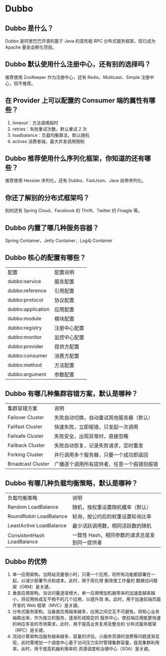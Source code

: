 Dubbo
=====

## Dubbo 是什么？

Dubbo 是阿里巴巴开源的基于 Java 的高性能 RPC 分布式服务框架，现已成为 Apache 基金会孵化项目。

## Dubbo 默认使用什么注册中心，还有别的选择吗？

推荐使用 ZooKeeper 作为注册中心，还有 Redis、Multicast、Simple 注册中心，但不推荐。

## 在 Provider 上可以配置的 Consumer 端的属性有哪些？

1.  timeout：方法调用超时
2.  retries：失败重试次数，默认重试 2 次
3.  loadbalance：负载均衡算法，默认随机
4.  actives 消费者端，最大并发调用限制

## Dubbo 推荐使用什么序列化框架，你知道的还有哪些？

推荐使用 Hessian 序列化，还有 Dubbo、FastJson、Java 自带序列化。

## 你还了解别的分布式框架吗？

别的还有 Spring Cloud、Facebook 的 Thrift、Twitter 的 Finagle 等。

## Dubbo 内置了哪几种服务容器？

Spring Container，Jetty Container，Log4j Container

## Dubbo 核心的配置有哪些？

<table><tbody><tr><td>配置</td><td>配置说明</td></tr><tr><td>dubbo:service</td><td>服务配置</td></tr><tr><td>dubbo:reference</td><td>引用配置</td></tr><tr><td>dubbo:protocol</td><td>协议配置</td></tr><tr><td>dubbo:application</td><td>应用配置</td></tr><tr><td>dubbo:module</td><td>模块配置</td></tr><tr><td>dubbo:registry</td><td>注册中心配置</td></tr><tr><td>dubbo:monitor</td><td>监控中心配置</td></tr><tr><td>dubbo:provider</td><td>提供方配置</td></tr><tr><td>dubbo:consumer</td><td>消费方配置</td></tr><tr><td>dubbo:method</td><td>方法配置</td></tr><tr><td>dubbo:argument</td><td>参数配置</td></tr></tbody></table>

## Dubbo 有哪几种集群容错方案，默认是哪种？

<table><tbody><tr><td>集群容错方案</td><td>说明</td></tr><tr><td>Failover Cluster</td><td>失败自动切换，自动重试其他服务器（默认）</td></tr><tr><td>Failfast Cluster</td><td>快速失败，立即报错，只发起一次调用</td></tr><tr><td>Failsafe Cluster</td><td>失败安全，出现异常时，直接忽略</td></tr><tr><td>Failback Cluster</td><td>失败自动恢复，记录失败请求，定时重发</td></tr><tr><td>Forking Cluster</td><td>并行调用多个服务器，只要一个成功即返回</td></tr><tr><td>Broadcast Cluster</td><td>广播逐个调用所有提供者，任意一个报错则报错</td></tr></tbody></table>

## Dubbo 有哪几种负载均衡策略，默认是哪种？

<table><tbody><tr><td>负载均衡策略</td><td>说明</td></tr><tr><td>Random LoadBalance</td><td>随机，按权重设置随机概率（默认）</td></tr><tr><td>RoundRobin LoadBalance</td><td>轮询，按公约后的权重设置轮询比率</td></tr><tr><td>LeastActive LoadBalance</td><td>最少活跃调用数，相同活跃数的随机</td></tr><tr><td>ConsistentHash LoadBalance</td><td>一致性 Hash，相同参数的请求总是发到同一提供者</td></tr></tbody></table>

## Dubbo 的优势

1.  单一应用架构，当网站流量很小时，只需一个应用，将所有功能都部署在一起，以减少部署节点和成本。此时，用于简化增 删改查工作量的 数据访问框架（ORM）是关键。
2.  垂直应用架构，当访问量逐渐增大，单一应用增加机器带来的加速度越来越小，将应用拆成互不相干的几个应用，以提升效 率。此时，用于加速前端页面开发的 Web 框架（MVC）是关键。
3.  分布式服务架构，当垂直应用越来越多，应用之间交互不可避免，将核心业务抽取出来，作为独立的服务，逐渐形成稳定的 服务中心，使前端应用能更快速的响应多变的市场需求。此时，用于提高业务复用及整合的 分布式服务框架（RPC）是关键。
4.  流动计算架构当服务越来越多，容量的评估，小服务资源的浪费等问题逐渐显现，此时需增加一个调度中心基于访问压力实时管理集群容量，提高集群利用率。此时，用于提高机器利用率的 资源调度和治理中心（SOA）是关键。